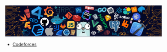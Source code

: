 <p align="center">
  <img src="https://github.com/RudraBhungaliya/RudraBhungaliya/blob/main/banner.png" alt="Profile Banner">
</p>

- [Codeforces](https://codeforces.com/profile/metarudra28)
